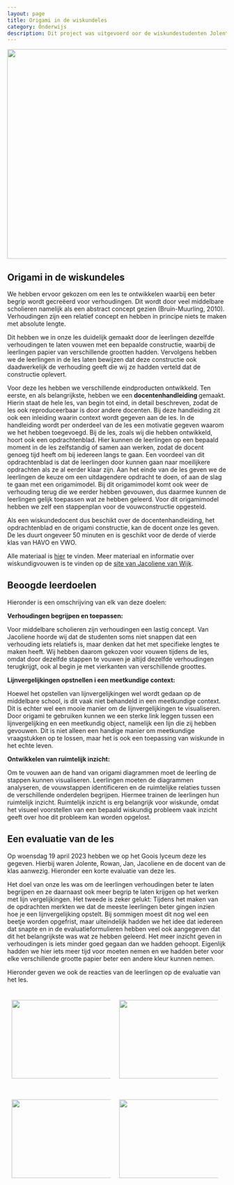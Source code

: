```yaml
---
layout: page
title: Origami in de wiskundeles
category: Onderwijs
description: Dit project was uitgevoerd oor de wiskundestudenten Jolente Bleijs, Rowan Gabriel, en Jan Hendriks in samenwerking met Jacoliene van Wijk, docent aan het Goois Lyceum in Bussum. De opdracht van Jacoliene aan ons was om een wiskundeles te ontwikkelen, waarbij gebruik wordt gemaakt van origami. We kregen de vrijheid om zelf een onderwerp voor de les te kiezen en om te bedenken hoe we origami wilden integreren in de les.
---
```


<html>
	<style>
		.column {
  		float: left;
  		width: 45%;
		margin: 10px;
		align: center
	}
		.row:after {
  		content: "";
  		display: table;
  		clear: both;
	}
		</style>
<p align="center">
  <img src="/Onderwijs-Communicatie/Images/Origami.jpg" width="640" height="480">
</p>

<h2> Origami in de wiskundeles</h2>
<p>We hebben ervoor gekozen om een les te ontwikkelen waarbij een beter begrip wordt gecreëerd voor verhoudingen. Dit wordt door veel middelbare scholieren namelijk als een abstract concept gezien (Bruin-Muurling, 2010). Verhoudingen zijn een relatief concept en hebben in principe niets te maken met absolute lengte.</p>

<p>Dit hebben we in onze les duidelijk gemaakt door de leerlingen dezelfde verhoudingen te laten vouwen met een bepaalde constructie, waarbij de leerlingen papier van verschillende grootten hadden. Vervolgens hebben we de leerlingen in de les laten bewijzen dat deze constructie ook daadwerkelijk de verhouding geeft die wij ze hadden verteld dat de constructie oplevert.</p>

<p>
Voor deze les hebben we verschillende eindproducten ontwikkeld. Ten eerste, en als belangrijkste, hebben we een <b>docentenhandleiding </b> gemaakt. Hierin staat de hele les, van begin tot eind, in detail beschreven, zodat de les ook reproduceerbaar is door andere docenten. Bij deze handleiding zit ook een inleiding waarin context wordt gegeven aan de les. In de handleiding wordt per
onderdeel van de les een motivatie gegeven waarom we het hebben toegevoegd. Bij de les, zoals wij die hebben ontwikkeld, hoort ook een opdrachtenblad. Hier kunnen de leerlingen op een bepaald moment in de les zelfstandig of samen aan werken, zodat de docent genoeg tijd heeft om bij iedereen langs te gaan. Een voordeel van dit opdrachtenblad is dat de leerlingen door kunnen gaan naar moeilijkere
opdrachten als ze al eerder klaar zijn. Aan het einde van de les geven we de leerlingen de keuze om een uitdagendere opdracht te doen, of aan de slag te gaan met een origamimodel. Bij dit origamimodel komt ook weer de verhouding terug die we eerder hebben gevouwen, dus daarmee kunnen de leerlingen gelijk toepassen wat ze hebben geleerd. Voor dit origamimodel hebben we zelf een stappenplan voor
de vouwconstructie opgesteld.</p>

<p>Als een wiskundedocent dus beschikt over de docentenhandleiding, het opdrachtenblad en de origami constructie, kan de docent onze les geven. De les duurt ongeveer 50 minuten en is geschikt voor de derde of vierde klas van HAVO en VWO.</p>

<div class="boxje">Alle materiaal is <a href="/Onderwijs-Communicatie/Projecten/Origami/Materiaal.zip">hier</a> te vinden. Meer materiaal en informatie over wiskundigvouwen is te vinden op de <a href="https://wiskundigvouwen.nl/">site van Jacoliene van Wijk</a>.</div>

<h2> Beoogde leerdoelen </h2>

Hieronder is een omschrijving van elk van deze doelen:
<p></p>
<b>Verhoudingen begrijpen en toepassen:</b>

<p>Voor middelbare scholieren zijn verhoudingen een lastig concept. Van Jacoliene hoorde wij dat de studenten soms niet snappen dat een verhouding iets relatiefs is, maar denken dat het met specifieke lengtes te maken heeft. Wij hebben daarom gekozen voor vouwen tijdens de les, omdat door dezelfde stappen te vouwen je altijd dezelfde verhoudingen terugkrijgt, ook al begin je met vierkanten van verschillende groottes. </p>
  
<b>Lijnvergelijkingen opstnellen i een meetkundige context:</b>

<p>Hoewel het opstellen van lijnvergelijkingen wel wordt gedaan op de middelbare school, is dit vaak niet behandeld in een meetkundige context. Dit is echter wel een mooie manier om de lijnvergelijkingen te visualiseren. Door origami te gebruiken kunnen we een sterke link leggen tussen een lijnvergelijking en een meetkundig object, namelijk een lijn die zij hebben gevouwen. Dit is niet alleen een handige manier om meetkundige vraagstukken op te lossen, maar het is ook een toepassing van wiskunde in het echte leven.</p>

<b>Ontwikkelen van ruimtelijk inzicht:</b>

<p>Om te vouwen aan de hand van origami diagrammen moet de leerling de stappen kunnen visualiseren. Leerlingen moeten de diagrammen analyseren, de vouwstappen identificeren en de ruimtelijke relaties tussen de verschillende onderdelen begrijpen. Hiermee trainen de leerlingen hun ruimtelijk inzicht. Ruimtelijk inzicht is erg belangrijk voor wiskunde, omdat het visueel voorstellen van een
bepaald wiskundig probleem vaak inzicht geeft over hoe dit probleem kan worden opgelost.</p>

<h2> Een evaluatie van de les</h2>

<p>Op woensdag 19 april 2023 hebben we op het Goois lyceum deze les gegeven. Hierbij waren Jolente, Rowan, Jan, Jacoliene en de docent van de klas aanwezig. Hieronder een korte evaluatie van deze les.</p>

<p>Het doel van onze les was om de leerlingen verhoudingen beter te laten begrijpen en ze daarnaast ook meer begrip te laten krijgen op het werken met lijn vergelijkingen. Het tweede is zeker gelukt: Tijdens het maken van de opdrachten merkten we dat de meeste leerlingen beter gingen inzien hoe je een lijnvergelijking opstelt. Bij sommigen moest dit nog wel een beetje worden opgefrist, maar uiteindelijk hadden we het idee dat iedereen dat snapte en in de evaluatieformulieren hebben veel ook aangegeven dat dit het belangrijkste was wat ze hebben geleerd. Het meer inzicht geven in verhoudingen is iets minder goed gegaan dan we hadden gehoopt. Eigenlijk hadden we hier iets meer tijd voor moeten nemen en we hadden beter voor elke verschillende grootte papier beter een andere kleur kunnen nemen.</p>

<p> Hieronder geven we ook de reacties van de leerlingen op de evaluatie van het les.</p>

<div class="row">
<div class="column">
  <p align="center">
  <img src="/Onderwijs-Communicatie/Projecten/Origami/Evaluatie 1.png" width="340" height="180">
</p>
</div>
  <div class="column">
  <p align="center">
  <img src="/Onderwijs-Communicatie/Projecten/Origami/Evaluatie 2.png" width="340" height="180">
</p>
</div>
</div>
<div class="row">
<div class="column">
  <p align="center">
  <img src="/Onderwijs-Communicatie/Projecten/Origami/Evaluatie 3.png" width="340" height="180">
</p>
</div>
  <div class="column">
  <p align="center">
  <img src="/Onderwijs-Communicatie/Projecten/Origami/Evaluatie 4.png" width="340" height="180">
</p>
</div>
</div>

</html>
